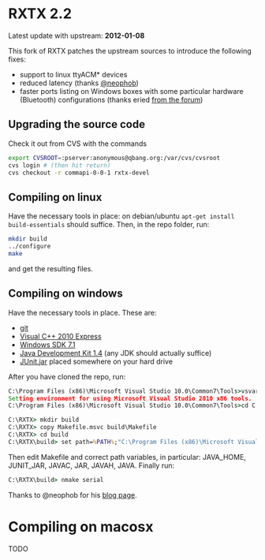 # RXTX 2.2

Latest update with upstream: **2012-01-08**

This fork of RXTX patches the upstream sources to introduce the following fixes:

- support to linux ttyACM* devices
- reduced latency (thanks [@neophob](https://github.com/neophob))
- faster ports listing on Windows boxes with some particular hardware (Bluetooth) configurations (thanks eried [from the forum](http://arduino.cc/forum/index.php/topic,46977.0.html))

## Upgrading the source code

Check it out from CVS with the commands

```bash
export CVSROOT=:pserver:anonymous@qbang.org:/var/cvs/cvsroot
cvs login # (then hit return)
cvs checkout -r commapi-0-0-1 rxtx-devel
```

## Compiling on linux

Have the necessary tools in place: on debian/ubuntu `apt-get install build-essentials` should suffice. Then, in the repo folder, run:

```bash
mkdir build
../configure
make
```

and get the resulting files.

## Compiling on windows

Have the necessary tools in place. These are:

- [git](http://code.google.com/p/msysgit/)
- [Visual C++ 2010 Express](http://www.microsoft.com/visualstudio/ita/downloads#d-2010-express)
- [Windows SDK 7.1](http://www.microsoft.com/en-us/download/details.aspx?id=8279)
- [Java Development Kit 1.4](http://www.oracle.com/technetwork/java/javasebusiness/downloads/java-archive-downloads-javase14-419411.html) (any JDK should actually suffice)
- [JUnit.jar](http://search.maven.org/#browse|-2021159614) placed somewhere on your hard drive

After you have cloned the repo, run:

```bat
C:\Program Files (x86)\Microsoft Visual Stu­dio 10.0\Common7\Tools>vsvars32.bat
Set­ting envi­ron­ment for using Microsoft Visual Stu­dio 2010 x86 tools.
C:\Program Files (x86)\Microsoft Visual Stu­dio 10.0\Common7\Tools>cd C:\RXTX\

C:\RXTX> mkdir build
C:\RXTX> copy Makefile.msvc build\Makefile
C:\RXTX> cd build
C:\RXTX\build> set path=%PATH%;"C:\Program Files (x86)\Microsoft Visual Stu­dio 10.0\VC\bin"
```

Then edit Makefile and correct path variables, in particular: JAVA_HOME, JUNIT_JAR, JAVAC, JAR, JAVAH, JAVA. Finally run:

```bat
C:\RXTX\build> nmake serial
```

Thanks to @neophob for his [blog page](http://neophob.com/2011/05/serial-library-rxtx-v2-2pre5/).

# Compiling on macosx

TODO